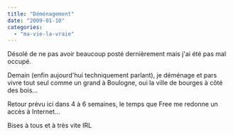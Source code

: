 ```yaml
---
title: "Déménagement"
date: "2009-01-10"
categories: 
  - "ma-vie-la-vraie"
---
```


Désolé de ne pas avoir beaucoup posté dernièrement mais j'ai été pas mal occupé.

Demain (enfin aujourd'hui techniquement parlant), je déménage et pars vivre tout seul comme un grand à Boulogne, oui la ville de bourges à côté des bois...

Retour prévu ici dans 4 à 6 semaines, le temps que Free me redonne un accès à Internet...

Bises à tous et à très vite IRL
